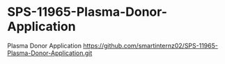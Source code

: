 # SPS-11965-Plasma-Donor-Application
Plasma Donor Application
https://github.com/smartinternz02/SPS-11965-Plasma-Donor-Application.git
